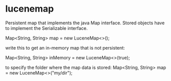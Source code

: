 # lucenemap

Persistent map that implements the java Map interface. Stored objects have to implement the Serializable interface. 

Map<String, String> map = new LuceneMap<>();

write this to get an in-memory map that is not persistent:

Map<String, String> inMemory = new LuceneMap<>(true);

to specify the folder where the map data is stored:
Map<String, String> map = new LuceneMap<>("my/dir");
